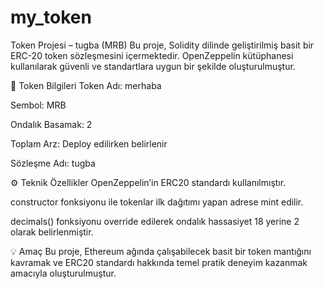 # my_token

 Token Projesi – tugba (MRB)
Bu proje, Solidity dilinde geliştirilmiş basit bir ERC-20 token sözleşmesini içermektedir. OpenZeppelin kütüphanesi kullanılarak güvenli ve standartlara uygun bir şekilde oluşturulmuştur.

🔹 Token Bilgileri
Token Adı: merhaba

Sembol: MRB

Ondalık Basamak: 2

Toplam Arz: Deploy edilirken belirlenir

Sözleşme Adı: tugba

⚙️ Teknik Özellikler
OpenZeppelin’in ERC20 standardı kullanılmıştır.

constructor fonksiyonu ile tokenlar ilk dağıtımı yapan adrese mint edilir.

decimals() fonksiyonu override edilerek ondalık hassasiyet 18 yerine 2 olarak belirlenmiştir.

💡 Amaç
Bu proje, Ethereum ağında çalışabilecek basit bir token mantığını kavramak ve ERC20 standardı hakkında temel pratik deneyim kazanmak amacıyla oluşturulmuştur.


